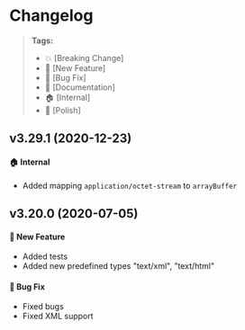 Changelog
=========

> **Tags:**
> - :boom:       [Breaking Change]
> - :rocket:     [New Feature]
> - :bug:        [Bug Fix]
> - :memo:       [Documentation]
> - :house:      [Internal]
> - :nail_care:  [Polish]

## v3.29.1 (2020-12-23)

#### :house: Internal

* Added mapping `application/octet-stream` to `arrayBuffer`

## v3.20.0 (2020-07-05)

#### :rocket: New Feature

* Added tests
* Added new predefined types "text/xml", "text/html"

#### :bug: Bug Fix

* Fixed bugs
* Fixed XML support
